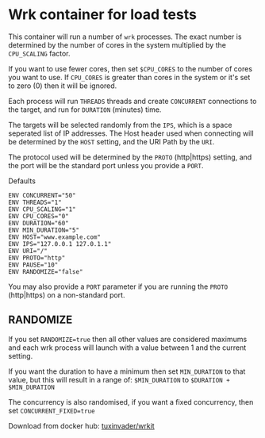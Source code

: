 # Wrk container for load tests

This container will run a number of `wrk` processes. The exact number is determined by the number of
cores in the system multiplied by the `CPU_SCALING` factor. 

If you want to use fewer cores, then set `$CPU_CORES` to the number of cores you want to use.
If `CPU_CORES` is greater than cores in the system or it's set to zero (0) then it will be ignored.

Each process will run `THREADS` threads and create `CONCURRENT` connections to the target,
and run for `DURATION` (minutes) time.

The targets will be selected randomly from the `IPS`, which is a space seperated list of IP addresses.
The Host header used when connecting will be determined by the `HOST` setting, and the URI Path by the `URI`.

The protocol used will be determined by the `PROTO` (http|https) setting, and the port will be
the standard port unless you provide a `PORT`.

Defaults
```
ENV CONCURRENT="50"
ENV THREADS="1"
ENV CPU_SCALING="1"
ENV CPU_CORES="0"
ENV DURATION="60"
ENV MIN_DURATION="5"
ENV HOST="www.example.com"
ENV IPS="127.0.0.1 127.0.1.1"
ENV URI="/"
ENV PROTO="http"
ENV PAUSE="10"
ENV RANDOMIZE="false"
```

You may also provide a `PORT` parameter if you are running the `PROTO` (http|https) on a non-standard port.

## RANDOMIZE
If you set `RANDOMIZE=true` then all other values are considered maximums and each wrk process will launch
with a value between 1 and the current setting.

If you want the duration to have a minimum then set `MIN_DURATION` to that value, but this will result in 
a range of: `$MIN_DURATION` to `$DURATION + $MIN_DURATION`

The concurrency is also randomised, if you want a fixed concurrency, then set `CONCURRENT_FIXED=true`

Download from docker hub: [tuxinvader/wrkit](https://hub.docker.com/r/tuxinvader/wrkit)


